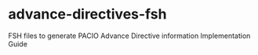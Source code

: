 # advance-directives-fsh
FSH files to generate PACIO Advance Directive information Implementation Guide
